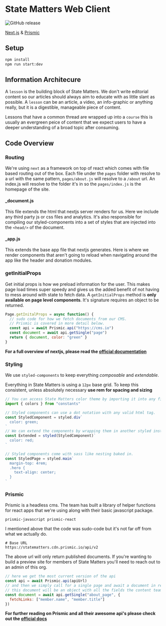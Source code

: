# State Matters Web Client

![GitHub release](https://img.shields.io/github/release/state-matters/web.svg)

[Next.js](https://nextjs.org) & [Prismic](https://prismic.io/)

## Setup

```bash
npm install
npm run start:dev
```

## Information Architecure

A `lesson` is the building block of State Matters. We don't write editorial content so our articles should always aim to educate with as little slant as possible. A `lesson` can be an article, a video, an info-graphic or anything really, but it is a digestible, manageable piece of content.

Lessons that have a common thread are wrapped up into a `course` this is usually an evergreen peice of content that we expect users to have a deeper understanding of a broad topic after consuming.

## Code Overview

### Routing

We're using `next` as a framework on top of react which comes with file based routing out of the box. Each file under the `pages` folder with resolve to a url with the same pattern, `pages/about.js` will resolve to a `/about` url. An index.js will resolve to the folder it's in so the `pages/index.js` is the homepage of the site.

#### \_document.js

This file extends the html that nextjs server renders for us. Here we include any third party js or css files and analytics. It's also responsible for compiling our styled-components into a set of styles that are injected into the `<head/>` of the document.

#### \_app.js

This extends the base app file that nextjs generates. Here is where we render components that aren't going to reload when navigating around the app like the header and donation modules.

### getInitialProps

Get initial props is how we preload information for the user. This makes page load times super speedy and gives us the added benefit of not having to mess around with state to fetch data. A `getInitialProps` method is **only available on page level components**. It's signature requires an object to be returned.

```javascript
Page.getInitalProps = async function() {
  // sudo code for how we fetch documents from our CMS.
  // Prismic is covered in more detail below.
  const api = await Prismic.api("https://cms.io")
  const document = await api.getSingle("page")
  return { document, color: "green" }
}
```

**For a full overview of nextjs, please read the [official documentation](https://nextjs.org/docs/)**

### Styling

We use `styled-components` to keep everything _composable_ and _extendable_.

Everything in State Matters is using a `12px` base grid. To keep this consistent, unless absolutely necessary **use rem for spacing and sizing**

```javascript
// You can access State Matters color theme by importing it into any file. No relative path needed.
import { colors } from "constants"

// Styled components can use a dot notation with any valid html tag.
const StyledComponent = styled.div`
  color: green;
`
// We can extend the components by wrapping them in another styled instance.
const Extended = styled(StyledComponent)`
  color: red;
`

// Styled components come with sass like nesting baked in.
const StyledPage = styled.main`
  margin-top: 4rem;
  .hero {
    text-align: center;
  }
`
```

### Prismic

Prismic is a headless cms. The team has built a library of helper functions for react apps that we're using along with their basic javascript package.

`prismic-javascript prismic-react`

I mentioned above that the code was sudo-code but it's not far off from what we actually do.

```url
# Base URL
https://statematters.cdn.prismic.io/api/v2
```

The above url will only return published documents. If you're wanting to build a preview site for members of State Matters you'll need to reach out to an admin of this org.

```javascript
// here we get the most current version of the api
const api = await Prismic.api(apiUrl)
// and then we simply call for a single page and await a document in return.
// this document will be an object with all the fields the content team has filled out.
const document = await api.getSingle("about_page", {
  fetchLinks: ["member.name", "member.title"]
})
```

**For further reading on Prismic and all their awesome api's please check out the [official docs](https://prismic.io/docs)**
